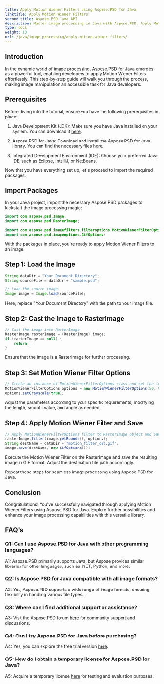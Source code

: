 ```yaml
---
title: Apply Motion Wiener Filters using Aspose.PSD for Java
linktitle: Apply Motion Wiener Filters
second_title: Aspose.PSD Java API
description: Master image processing in Java with Aspose.PSD. Apply Motion Wiener Filters effortlessly using our step-by-step guide.
type: docs
weight: 13
url: /java/image-processing/apply-motion-wiener-filters/
---
```

## Introduction

In the dynamic world of image processing, Aspose.PSD for Java emerges as a powerful tool, enabling developers to apply Motion Wiener Filters effortlessly. This step-by-step guide will walk you through the process, making image manipulation an accessible task for Java developers.

## Prerequisites

Before diving into the tutorial, ensure you have the following prerequisites in place:

1. Java Development Kit (JDK): Make sure you have Java installed on your system. You can download it [here](https://www.oracle.com/java/technologies/javase-downloads.html).

2. Aspose.PSD for Java: Download and install the Aspose.PSD for Java library. You can find the necessary files [here](https://releases.aspose.com/psd/java/).

3. Integrated Development Environment (IDE): Choose your preferred Java IDE, such as Eclipse, IntelliJ, or NetBeans.

Now that you have everything set up, let's proceed to import the required packages.

## Import Packages

In your Java project, import the necessary Aspose.PSD packages to kickstart the image processing magic:

```java
import com.aspose.psd.Image;
import com.aspose.psd.RasterImage;

import com.aspose.psd.imagefilters.filteroptions.MotionWienerFilterOptions;
import com.aspose.psd.imageoptions.GifOptions;
```

With the packages in place, you're ready to apply Motion Wiener Filters to an image.

## Step 1: Load the Image

```java
String dataDir = "Your Document Directory";
String sourceFile = dataDir + "sample.psd";

// Load the source image
Image image = Image.load(sourceFile);
```

Here, replace "Your Document Directory" with the path to your image file.

## Step 2: Cast the Image to RasterImage

```java
// Cast the image into RasterImage
RasterImage rasterImage = (RasterImage) image;
if (rasterImage == null) {
    return;
}
```

Ensure that the image is a RasterImage for further processing.

## Step 3: Set Motion Wiener Filter Options

```java
// Create an instance of MotionWienerFilterOptions class and set the length, smooth value, and angle.
MotionWienerFilterOptions options = new MotionWienerFilterOptions(50, 9, 90);
options.setGrayscale(true);
```

Adjust the parameters according to your specific requirements, modifying the length, smooth value, and angle as needed.

## Step 4: Apply Motion Wiener Filter and Save

```java
// Apply MotionWienerFilterOptions filter to RasterImage object and Save the resultant image
rasterImage.filter(image.getBounds(), options);
String destName = dataDir + "motion_filter_out.gif";
image.save(destName, new GifOptions());
```

Execute the Motion Wiener Filter on the RasterImage and save the resulting image in GIF format. Adjust the destination file path accordingly.

Repeat these steps for seamless image processing using Aspose.PSD for Java.

## Conclusion

Congratulations! You've successfully navigated through applying Motion Wiener Filters using Aspose.PSD for Java. Explore further possibilities and enhance your image processing capabilities with this versatile library.

## FAQ's

### Q1: Can I use Aspose.PSD for Java with other programming languages?

A1: Aspose.PSD primarily supports Java, but Aspose provides similar libraries for other languages, such as .NET, Python, and more.

### Q2: Is Aspose.PSD for Java compatible with all image formats?

A2: Yes, Aspose.PSD supports a wide range of image formats, ensuring flexibility in handling various file types.

### Q3: Where can I find additional support or assistance?

A3: Visit the Aspose.PSD forum [here](https://forum.aspose.com/c/psd/34) for community support and discussions.

### Q4: Can I try Aspose.PSD for Java before purchasing?

A4: Yes, you can explore the free trial version [here](https://releases.aspose.com/).

### Q5: How do I obtain a temporary license for Aspose.PSD for Java?

A5: Acquire a temporary license [here](https://purchase.aspose.com/temporary-license/) for testing and evaluation purposes.
